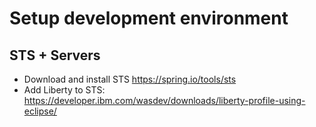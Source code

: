 # Setup development environment
## STS + Servers
* Download and install STS https://spring.io/tools/sts
* Add Liberty to STS: https://developer.ibm.com/wasdev/downloads/liberty-profile-using-eclipse/


